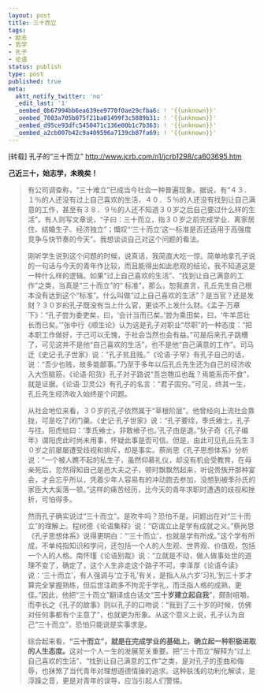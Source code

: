 ```yaml
---
layout: post
title: 三十而立
tags:
- 励志
- 哲学
- 孔子
- 论语
status: publish
type: post
published: true
meta:
  aktt_notify_twitter: 'no'
  _edit_last: '1'
  _oembed_0b67994bb6ea639ee9770f0ae29cfba6: ! '{{unknown}}'
  _oembed_7003a705b075f21ba01499f3c5889b31: ! '{{unknown}}'
  _oembed_d95ce93dfc5450471c136e00b1c7b363: ! '{{unknown}}'
  _oembed_a2cb007b42c9a409596a7139cb87fa69: ! '{{unknown}}'
---
```

[转载] 孔子的“三十而立”
http://www.jcrb.com/n1/jcrb1298/ca603695.htm

<strong>己近三十，始志学，未晚矣！</strong>

<blockquote>有公司调查称，“三十难立”已成当今社会一种普遍现象。据说，有“４３．１％的人还没有过上自己喜欢的生活，４０．５％的人还没有找到让自己满意的工作，甚至有３８．９％的人还不知道３０岁之后自己要过什么样的生活”。有人则写文章说，“子曰：三十而立，指３０岁之前完成学业、离家居住、结婚生子、经济独立”；慨叹“‘三十而立’这一标准是否还适用于高强度竞争与快节奏的今天”。我想谈谈自己对这个问题的看法。

刚听学生说到这个问题的时候，说真话，我简直大吃一惊。简单地拿孔子说的一句话与今天的青年作比较，而且能得出如此悲观的结论，我不知道这是一种什么样的逻辑。如果“过上自己喜欢的生活”、“找到让自己满意的工作”之类，当真是“三十而立”的“ 标准”，那么，恕我直言，孔丘先生自己根本没有达到这个“标准”。什么叫做“过上自己喜欢的生活”？是当官？还是发财？３０岁的孔子既没有当上什么官，更谈不上发什么财。《孟子·万章下》：“孔子尝为委吏矣，曰，‘会计当而已矣。’尝为乘田矣，曰，‘牛羊茁壮长而已矣。’”张中行《顺生论》认为这是孔子对职业“尽职”的一种态度：“把本职工作做好，于己可以无愧，于社会当然也会有益。”可是后来孔子跳槽了，可见这并不是他“自己喜欢的生活”，也不是他“自己满意的工作”。司马迁《史记·孔子世家》说：“孔子贫且贱。”《论语·子罕》有孔子自己的话，说：“吾少也贱，故多能鄙事。”乃至于多年以后孔丘先生还为自己的经济收入大伤脑筋，《论语·阳货》孔子对子路说“吾岂匏瓜也哉？焉能系而不食”，就是证据。《论语·卫灵公》有孔子的名言：“君子固穷。”可见，终其一生，孔丘先生经济收入始终是个问题。

从社会地位来看，３０岁的孔子依然属于“草根阶层”。他曾经向上流社会靠拢，可是吃了闭门羹。《史记·孔子世家》说：“孔子要绖，季氏飨士，孔子与往。阳虎绌曰：‘季氏飨士，非敢飨子也。’孔子由是退。”狄子奇《孔子编年》谓阳虎此时尚未用事，怀疑此事是否可信。但是，由此可见孔丘先生３０岁之前屡屡遭受歧视和排斥，却是事实。蔡尚思《孔子思想体系》分析说：“一个被人瞧不起的私生子，虽然仰慕礼仪，却没有机会受教育，在母亲死后，忽然得知自己是邑大夫之子，顿时飘飘然起来，听说贵族开那种宴会，才会忘乎所以，凭着少年人容易有的冲动跑去参加，没想到被季孙氏的家臣大大奚落一顿。”这样的痛苦经历，比今天的青年求职时遭遇的歧视和挫折，可怕得多。

然而孔子确实说过“三十而立”。是吹牛吗？恐怕不是。问题出在对“三十而立”的理解上。程树德《论语集释》说：“窃谓立止是学有成就之义。”蔡尚思《孔子思想体系》说得更明白：“‘三十而立’，也就是学有所成。”这个学有所成，不单纯指知识和学问，还包括一个人的人生观、世界观、价值观，包括一个人的人格。南怀瑾《论语别裁》说：“立就是不动，做人做事处世的道理不变了，确定了，这个人生非走这个路子不可。李泽厚《论语今读》说：‘三十而立’，有人强调与‘立于礼’有关，是指人从六岁‘习礼’到三十岁才算完全掌握熟练，但后世注疏多不拘泥于学礼，而泛指人格的成熟，更佳。”因此，他把“三十而立”翻译成白话文“<strong>三十岁建立起自我</strong>”，颇耐咀嚼。而李长之《孔子的故事》则以孔子的口吻说：“我到了三十岁的时候，仿佛对任何事都有个主意了”，也就更为形象。从这个意义上说，孔子认为自己“三十而立”，恐怕只能说是实事求是。

综合起来看，<strong>“三十而立”，就是在完成学业的基础上，确立起一种积极进取的人生态度。</strong>这对一个人一生的发展至关重要。把“三十而立”解释为“过上自己喜欢的生活”、“找到让自己满意的工作”之类，是对孔子的歪曲和侮辱，也抹煞了当代青年对理想道德情操的追求。这种肤浅的功利化解读，是浮躁之音，更是对青年的误导，应当引起人们警惕。</blockquote>
